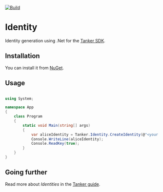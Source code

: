 [![Build](https://github.com/TankerHQ/identity-cs/workflows/Tests/badge.svg)](https://github.com/TankerHQ/identity-cs/actions)

# Identity

Identity generation using .Net for the [Tanker SDK](https://tanker.io/docs/latest).


## Installation

You can install it from [NuGet](https://www.nuget.org/packages/Tanker.Identity).

## Usage

```csharp

using System;

namespace App
{
    class Program
    {
        static void Main(string[] args)
        {
            var aliceIdentity = Tanker.Identity.CreateIdentity(@"<your app id>", @"<your app secret>", @"<some user Id>");
            Console.WriteLine(aliceIdentity);
            Console.ReadKey(true);
        }
    }
}

```


## Going further

Read more about *Identities* in the [Tanker guide](https://tanker.io/docs/latest/guide/adapting-server-code/).
